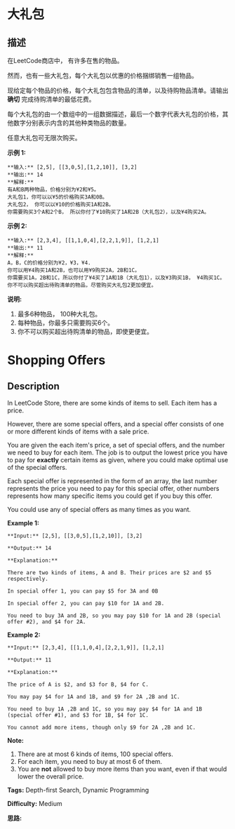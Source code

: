 # 大礼包

## 描述

在LeetCode商店中， 有许多在售的物品。

然而，也有一些大礼包，每个大礼包以优惠的价格捆绑销售一组物品。

现给定每个物品的价格，每个大礼包包含物品的清单，以及待购物品清单。请输出 **确切** 完成待购清单的最低花费。

每个大礼包的由一个数组中的一组数据描述，最后一个数字代表大礼包的价格，其他数字分别表示内含的其他种类物品的数量。

任意大礼包可无限次购买。

**示例 1:**

    
    
    **输入:** [2,5], [[3,0,5],[1,2,10]], [3,2]
    **输出:** 14
    **解释:** 
    有A和B两种物品，价格分别为¥2和¥5。
    大礼包1，你可以以¥5的价格购买3A和0B。
    大礼包2， 你可以以¥10的价格购买1A和2B。
    你需要购买3个A和2个B， 所以你付了¥10购买了1A和2B（大礼包2），以及¥4购买2A。

**示例 2:**

    
    
    **输入:** [2,3,4], [[1,1,0,4],[2,2,1,9]], [1,2,1]
    **输出:** 11
    **解释:** 
    A，B，C的价格分别为¥2，¥3，¥4.
    你可以用¥4购买1A和2B，也可以用¥9购买2A，2B和1C。
    你需要买1A，2B和1C，所以你付了¥4买了1A和1B（大礼包1），以及¥3购买1B， ¥4购买1C。
    你不可以购买超出待购清单的物品，尽管购买大礼包2更加便宜。
    

**说明:**

  1. 最多6种物品， 100种大礼包。
  2. 每种物品，你最多只需要购买6个。
  3. 你不可以购买超出待购清单的物品，即使更便宜。



# Shopping Offers

## Description



In LeetCode Store, there are some kinds of items to sell. Each item has a price.

However, there are some special offers, and a special offer consists of one or more different kinds of items with a sale price.

You are given the each item's price, a set of special offers, and the number we need to buy for each item. The job is to output the lowest price you have to pay for **exactly** certain items as given, where you could make optimal use of the special offers.

Each special offer is represented in the form of an array, the last number represents the price you need to pay for this special offer, other numbers represents how many specific items you could get if you buy this offer.

You could use any of special offers as many times as you want.

**Example 1:**  

    
    
    **Input:** [2,5], [[3,0,5],[1,2,10]], [3,2]
    **Output:** 14
    **Explanation:** 
    There are two kinds of items, A and B. Their prices are $2 and $5 respectively. 
    In special offer 1, you can pay $5 for 3A and 0B
    In special offer 2, you can pay $10 for 1A and 2B. 
    You need to buy 3A and 2B, so you may pay $10 for 1A and 2B (special offer #2), and $4 for 2A.
    

**Example 2:**  

    
    
    **Input:** [2,3,4], [[1,1,0,4],[2,2,1,9]], [1,2,1]
    **Output:** 11
    **Explanation:** 
    The price of A is $2, and $3 for B, $4 for C. 
    You may pay $4 for 1A and 1B, and $9 for 2A ,2B and 1C. 
    You need to buy 1A ,2B and 1C, so you may pay $4 for 1A and 1B (special offer #1), and $3 for 1B, $4 for 1C. 
    You cannot add more items, though only $9 for 2A ,2B and 1C.
    

**Note:**  

  1. There are at most 6 kinds of items, 100 special offers.
  2. For each item, you need to buy at most 6 of them.
  3. You are **not** allowed to buy more items than you want, even if that would lower the overall price.


**Tags:** Depth-first Search, Dynamic Programming

**Difficulty:** Medium

**思路:**
